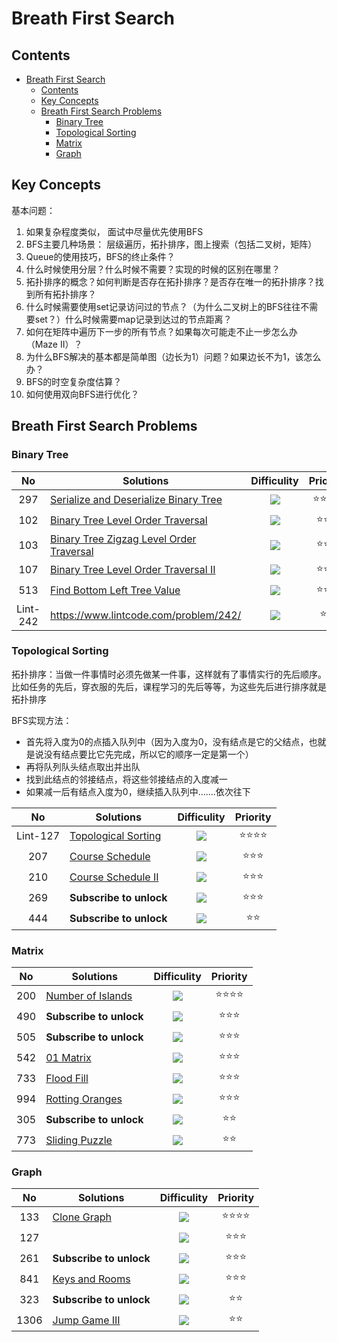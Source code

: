 # Breath First Search

## Contents

<!--ts-->
   * [Breath First Search](#breath-first-search)
      * [Contents](#contents)
      * [Key Concepts](#key-concepts)
      * [Breath First Search Problems](#breath-first-search-problems)
         * [Binary Tree](#binary-tree)
         * [Topological Sorting](#topological-sorting)
         * [Matrix](#matrix)
         * [Graph](#graph)

<!-- Added by: weiyizhi, at: Thu Jun 24 20:28:06 CST 2021 -->

<!--te-->

## Key Concepts

基本问题：

1. 如果复杂程度类似， 面试中尽量优先使用BFS
2. BFS主要几种场景： 层级遍历，拓扑排序，图上搜索（包括二叉树，矩阵）
3. Queue的使用技巧，BFS的终止条件？
4. 什么时候使用分层？什么时候不需要？实现的时候的区别在哪里？
5. 拓扑排序的概念？如何判断是否存在拓扑排序？是否存在唯一的拓扑排序？找到所有拓扑排序？
6. 什么时候需要使用set记录访问过的节点？（为什么二叉树上的BFS往往不需要set？）什么时候需要map记录到达过的节点距离？
7. 如何在矩阵中遍历下一步的所有节点？如果每次可能走不止一步怎么办（Maze II）？
8. 为什么BFS解决的基本都是简单图（边长为1）问题？如果边长不为1，该怎么办？
9. BFS的时空复杂度估算？
10. 如何使用双向BFS进行优化？



## Breath First Search Problems

### Binary Tree

| No | Solutions | Difficulity | Priority |
| :--: | ------- | :---------: | :------: |
|297|[Serialize and Deserialize Binary Tree](../Solved/297-Serialize-and-Deserialize-Binary-Tree/Serialize-and-Deserialize-Binary-Tree.md)|![](https://img.shields.io/badge/-Hard-red.svg)|:star::star::star::star:|
|102|[Binary Tree Level Order Traversal](../Solved/102-Binary-Tree-Level-Order-Traversal/Binary-Tree-Level-Order-Traversal.md)|![](https://img.shields.io/badge/-Medium-%23FFA500.svg)|:star::star::star:|
|103|[Binary Tree Zigzag Level Order Traversal](../Solved/103-Binary-Tree-Zigzag-Level-Order-Traversal/Binary-Tree-Zigzag-Level-Order-Traversal.md)|![](https://img.shields.io/badge/-Medium-%23FFA500.svg)|:star::star::star:|
|107|[Binary Tree Level Order Traversal II](../Solved/107-Binary-Tree-Level-Order-Traversal-II/Binary-Tree-Level-Order-Traversal-II.md)|![](https://img.shields.io/badge/-Easy-%235cb85c.svg)|:star::star::star:|
|513|[Find Bottom Left Tree Value](../Solved/513-Find-Bottom-Left-Tree-Value/Find-Bottom-Left-Tree-Value.md)|![](https://img.shields.io/badge/-Medium-%23FFA500.svg)|:star::star::star:|
|  Lint-242  |https://www.lintcode.com/problem/242/|  ![](https://img.shields.io/badge/-Easy-%235cb85c.svg)|:star::star:|



### Topological Sorting

拓扑排序：当做一件事情时必须先做某一件事，这样就有了事情实行的先后顺序。比如任务的先后，穿衣服的先后，课程学习的先后等等，为这些先后进行排序就是拓扑排序

BFS实现方法：

- 首先将入度为0的点插入队列中（因为入度为0，没有结点是它的父结点，也就是说没有结点要比它先完成，所以它的顺序一定是第一个）
- 再将队列队头结点取出并出队
- 找到此结点的邻接结点，将这些邻接结点的入度减一
- 如果减一后有结点入度为0，继续插入队列中…….依次往下



| No | Solutions | Difficulity | Priority |
| :--: | ------- | :---------: | :------: |
|  Lint-127  |[Topological Sorting](../Solved/Lint127-Topological-Sorting/Topological-Sorting.md)|  ![](https://img.shields.io/badge/-Medium-%23FFA500.svg)  | :star::star::star::star: |
|  207  | [Course Schedule](../Solved/207-Course-Schedule/Course-Schedule.md) | ![](https://img.shields.io/badge/-Medium-%23FFA500.svg) |    :star::star::star:    |
|  210  | [Course Schedule II](Solved/210-Course-Schedule-II/Course-Schedule-II.md) | ![](https://img.shields.io/badge/-Medium-%23FFA500.svg) |    :star::star::star:    |
| 269 | **Subscribe to unlock** | ![](https://img.shields.io/badge/-Hard-red.svg) |    :star::star::star:    |
| 444 | **Subscribe to unlock** | ![](https://img.shields.io/badge/-Medium-%23FFA500.svg) |       :star::star:       |



### Matrix
| No | Solutions | Difficulity | Priority |
| :--: | ------- | :---------: | :------: |
|200|[Number of Islands](../Solved/200-Number-of-Islands/Number-of-Islands.md)|![](https://img.shields.io/badge/-Medium-%23FFA500.svg)|:star::star::star::star:|
|490|**Subscribe to unlock**|![](https://img.shields.io/badge/-Medium-%23FFA500.svg)|:star::star::star:|
|505|**Subscribe to unlock**|![](https://img.shields.io/badge/-Medium-%23FFA500.svg)|:star::star::star:|
|542|[01 Matrix](../Solved/542-01-Matrix/01-Matrix.md)|![](https://img.shields.io/badge/-Medium-%23FFA500.svg)|:star::star::star:|
|733|[Flood Fill](../Solved/733-Flood-Fill/Flood-Fill.md)|![](https://img.shields.io/badge/-Easy-%235cb85c.svg)|:star::star::star:|
|994|[Rotting Oranges](../Solved/994-Rotting-Oranges/Rotting-Oranges.md)|![](https://img.shields.io/badge/-Medium-%23FFA500.svg)|:star::star::star:|
|305|**Subscribe to unlock**|![](https://img.shields.io/badge/-Hard-red.svg)|:star::star:|
|773|[Sliding Puzzle](../Solved/773-Sliding-Puzzle/Sliding-Puzzle.md)|![](https://img.shields.io/badge/-Hard-red.svg)|:star::star:|



### Graph

| No | Solutions | Difficulity | Priority |
| :--: | ------- | :---------: | :------: |
|133|[Clone Graph](../Solved/133-Clone-Graph/Clone-Graph.md)|![](https://img.shields.io/badge/-Medium-%23FFA500.svg)|:star::star::star::star:|
|127||![](https://img.shields.io/badge/-Hard-red.svg)|:star::star::star:|
|261|**Subscribe to unlock**|![](https://img.shields.io/badge/-Medium-%23FFA500.svg)|:star::star::star:|
|841|[Keys and Rooms](../Solved/841-Keys-and-Rooms/Keys-and-Rooms.md)|![](https://img.shields.io/badge/-Medium-%23FFA500.svg)|:star::star::star:|
|323|**Subscribe to unlock**|![](https://img.shields.io/badge/-Medium-%23FFA500.svg)|:star::star:|
|1306|[Jump Game III](../Solved/1306-Jump-Game-III/Jump-Game-III.md)|![](https://img.shields.io/badge/-Medium-%23FFA500.svg)|:star::star:|

